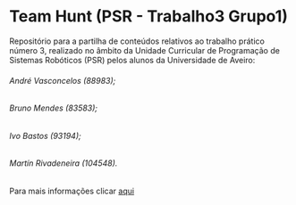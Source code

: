 # Team Hunt (PSR - Trabalho3 Grupo1)
Repositório para a partilha de conteúdos relativos ao trabalho prático número 3, realizado no âmbito da Unidade Curricular de Programação de Sistemas Robóticos (PSR) pelos alunos da Universidade de Aveiro:
###### André Vasconcelos (88983);
###### Bruno Mendes (83583);
###### Ivo Bastos (93194);
###### Martín Rivadeneira (104548).

Para mais informações clicar [aqui](https://github.com/bruno5198/Trabalho3-Grupo1/blob/main/README.md)
